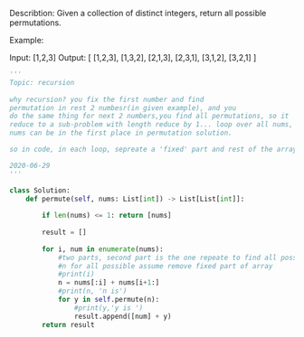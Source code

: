 Describtion:
Given a collection of distinct integers, return all possible permutations.

Example:

Input: [1,2,3]
Output:
[
  [1,2,3],
  [1,3,2],
  [2,1,3],
  [2,3,1],
  [3,1,2],
  [3,2,1]
]

```python
'''
Topic: recursion
 
why recursion? you fix the first number and find
permutation in rest 2 numbesr(in given example), and you
do the same thing for next 2 numbers,you find all permutations, so it 
reduce to a sub-problem with length reduce by 1... loop over all nums, i.e. all 
nums can be in the first place in permutation solution.

so in code, in each loop, sepreate a 'fixed' part and rest of the array

2020-06-29
'''

class Solution:
    def permute(self, nums: List[int]) -> List[List[int]]:
         
        if len(nums) <= 1: return [nums]
        
        result = []
        
        for i, num in enumerate(nums):
            #two parts, second part is the one repeate to find all possible permutation
            #n for all possible assume remove fixed part of array
            #print(i)
            n = nums[:i] + nums[i+1:]
            #print(n, 'n is')
            for y in self.permute(n):
                #print(y,'y is ')
                result.append([num] + y)
        return result
        




```
